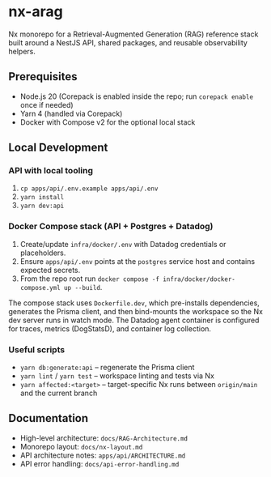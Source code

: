 # nx-arag

Nx monorepo for a Retrieval-Augmented Generation (RAG) reference stack built around a NestJS API, shared packages, and reusable observability helpers.

## Prerequisites

- Node.js 20 (Corepack is enabled inside the repo; run `corepack enable` once if needed)
- Yarn 4 (handled via Corepack)
- Docker with Compose v2 for the optional local stack

## Local Development

### API with local tooling

1. `cp apps/api/.env.example apps/api/.env`
2. `yarn install`
3. `yarn dev:api`

### Docker Compose stack (API + Postgres + Datadog)

1. Create/update `infra/docker/.env` with Datadog credentials or placeholders.
2. Ensure `apps/api/.env` points at the `postgres` service host and contains expected secrets.
3. From the repo root run `docker compose -f infra/docker/docker-compose.yml up --build`.

The compose stack uses `Dockerfile.dev`, which pre-installs dependencies, generates the Prisma client, and then bind-mounts the workspace so the Nx dev server runs in watch mode. The Datadog agent container is configured for traces, metrics (DogStatsD), and container log collection.

### Useful scripts

- `yarn db:generate:api` – regenerate the Prisma client
- `yarn lint` / `yarn test` – workspace linting and tests via Nx
- `yarn affected:<target>` – target-specific Nx runs between `origin/main` and the current branch

## Documentation

- High-level architecture: `docs/RAG-Architecture.md`
- Monorepo layout: `docs/nx-layout.md`
- API architecture notes: `apps/api/ARCHITECTURE.md`
- API error handling: `docs/api-error-handling.md`
